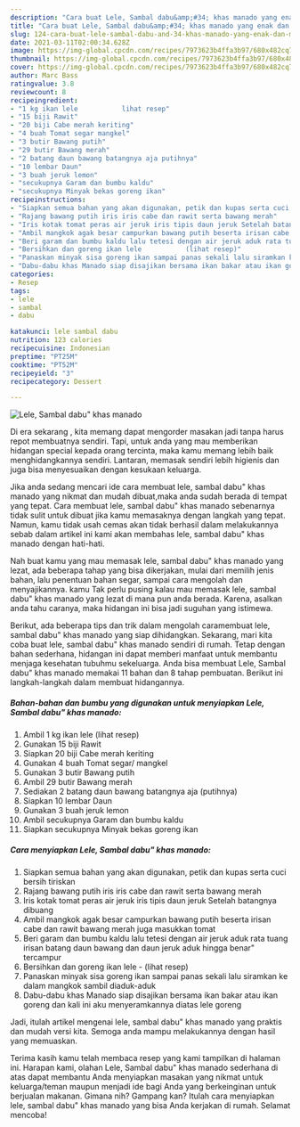 ```yaml
---
description: "Cara buat Lele, Sambal dabu&amp;#34; khas manado yang enak dan Mudah Dibuat"
title: "Cara buat Lele, Sambal dabu&amp;#34; khas manado yang enak dan Mudah Dibuat"
slug: 124-cara-buat-lele-sambal-dabu-and-34-khas-manado-yang-enak-dan-mudah-dibuat
date: 2021-03-11T02:00:34.628Z
image: https://img-global.cpcdn.com/recipes/7973623b4ffa3b97/680x482cq70/lele-sambal-dabu-khas-manado-foto-resep-utama.jpg
thumbnail: https://img-global.cpcdn.com/recipes/7973623b4ffa3b97/680x482cq70/lele-sambal-dabu-khas-manado-foto-resep-utama.jpg
cover: https://img-global.cpcdn.com/recipes/7973623b4ffa3b97/680x482cq70/lele-sambal-dabu-khas-manado-foto-resep-utama.jpg
author: Marc Bass
ratingvalue: 3.8
reviewcount: 8
recipeingredient:
- "1 kg ikan lele           lihat resep"
- "15 biji Rawit"
- "20 biji Cabe merah keriting"
- "4 buah Tomat segar mangkel"
- "3 butir Bawang putih"
- "29 butir Bawang merah"
- "2 batang daun bawang batangnya aja putihnya"
- "10 lembar Daun"
- "3 buah jeruk lemon"
- "secukupnya Garam dan bumbu kaldu"
- "secukupnya Minyak bekas goreng ikan"
recipeinstructions:
- "Siapkan semua bahan yang akan digunakan, petik dan kupas serta cuci bersih tiriskan"
- "Rajang bawang putih iris iris cabe dan rawit serta bawang merah"
- "Iris kotak tomat peras air jeruk iris tipis daun jeruk Setelah batangnya dibuang"
- "Ambil mangkok agak besar campurkan bawang putih beserta irisan cabe dan rawit bawang merah juga masukkan tomat"
- "Beri garam dan bumbu kaldu lalu tetesi dengan air jeruk aduk rata tuang irisan batang daun bawang dan daun jeruk aduk hingga benar&#34; tercampur"
- "Bersihkan dan goreng ikan lele           (lihat resep)"
- "Panaskan minyak sisa goreng ikan sampai panas sekali lalu siramkan ke dalam mangkok sambil diaduk-aduk"
- "Dabu-dabu khas Manado siap disajikan bersama ikan bakar atau ikan goreng dan kali ini aku menyeramkannya diatas lele goreng"
categories:
- Resep
tags:
- lele
- sambal
- dabu

katakunci: lele sambal dabu 
nutrition: 123 calories
recipecuisine: Indonesian
preptime: "PT25M"
cooktime: "PT52M"
recipeyield: "3"
recipecategory: Dessert

---
```



![Lele, Sambal dabu&#34; khas manado](https://img-global.cpcdn.com/recipes/7973623b4ffa3b97/680x482cq70/lele-sambal-dabu-khas-manado-foto-resep-utama.jpg)

Di era  sekarang , kita memang dapat mengorder masakan jadi tanpa harus repot membuatnya sendiri. Tapi, untuk anda yang mau memberikan hidangan special kepada orang tercinta, maka kamu memang lebih baik menghidangkannya sendiri. Lantaran, memasak sendiri lebih higienis dan juga bisa menyesuaikan dengan kesukaan keluarga.

Jika anda sedang mencari ide cara membuat lele, sambal dabu&#34; khas manado yang nikmat dan mudah dibuat,maka anda sudah berada di tempat yang tepat. Cara membuat lele, sambal dabu&#34; khas manado  sebenarnya tidak sulit untuk dibuat jika kamu memasaknya dengan langkah yang tepat. Namun, kamu tidak usah cemas akan tidak berhasil dalam melakukannya 
sebab dalam artikel ini kami akan membahas lele, sambal dabu&#34; khas manado dengan hati-hati.  



Nah buat kamu yang mau memasak lele, sambal dabu&#34; khas manado yang lezat, ada beberapa tahap yang bisa dikerjakan, mulai dari memilih jenis bahan, lalu penentuan bahan segar, sampai cara mengolah dan menyajikannya. kamu Tak perlu pusing kalau mau memasak lele, sambal dabu&#34; khas manado yang lezat di mana pun anda berada. Karena, asalkan anda  tahu caranya, maka hidangan ini bisa jadi suguhan yang istimewa.

Berikut, ada beberapa tips dan trik dalam mengolah caramembuat lele, sambal dabu&#34; khas manado yang siap dihidangkan. Sekarang, mari kita coba buat lele, sambal dabu&#34; khas manado sendiri di rumah. Tetap dengan bahan sederhana, hidangan ini dapat memberi manfaat untuk membantu menjaga kesehatan tubuhmu sekeluarga. Anda bisa membuat Lele, Sambal dabu&#34; khas manado memakai 11 bahan dan 8 tahap pembuatan. Berikut ini langkah-langkah dalam membuat hidangannya.

<!--inarticleads1-->

##### Bahan-bahan dan bumbu yang digunakan untuk menyiapkan Lele, Sambal dabu&#34; khas manado:

1. Ambil 1 kg ikan lele           (lihat resep)
1. Gunakan 15 biji Rawit
1. Siapkan 20 biji Cabe merah keriting
1. Gunakan 4 buah Tomat segar/ mangkel
1. Gunakan 3 butir Bawang putih
1. Ambil 29 butir Bawang merah
1. Sediakan 2 batang daun bawang batangnya aja (putihnya)
1. Siapkan 10 lembar Daun
1. Gunakan 3 buah jeruk lemon
1. Ambil secukupnya Garam dan bumbu kaldu
1. Siapkan secukupnya Minyak bekas goreng ikan




<!--inarticleads2-->

##### Cara menyiapkan Lele, Sambal dabu&#34; khas manado:

1. Siapkan semua bahan yang akan digunakan, petik dan kupas serta cuci bersih tiriskan
1. Rajang bawang putih iris iris cabe dan rawit serta bawang merah
1. Iris kotak tomat peras air jeruk iris tipis daun jeruk Setelah batangnya dibuang
1. Ambil mangkok agak besar campurkan bawang putih beserta irisan cabe dan rawit bawang merah juga masukkan tomat
1. Beri garam dan bumbu kaldu lalu tetesi dengan air jeruk aduk rata tuang irisan batang daun bawang dan daun jeruk aduk hingga benar&#34; tercampur
1. Bersihkan dan goreng ikan lele -           (lihat resep)
1. Panaskan minyak sisa goreng ikan sampai panas sekali lalu siramkan ke dalam mangkok sambil diaduk-aduk
1. Dabu-dabu khas Manado siap disajikan bersama ikan bakar atau ikan goreng dan kali ini aku menyeramkannya diatas lele goreng




Jadi, itulah artikel mengenai  lele, sambal dabu&#34; khas manado  yang praktis dan mudah versi kita. Semoga anda mampu melakukannya dengan hasil yang memuaskan. 

Terima kasih kamu telah membaca resep yang kami tampilkan di halaman ini. Harapan kami, olahan  Lele, Sambal dabu&#34; khas manado sederhana di atas dapat membantu Anda menyiapkan masakan yang nikmat untuk keluarga/teman maupun menjadi ide bagi Anda yang berkeinginan untuk berjualan makanan. Gimana nih? Gampang kan? Itulah cara menyiapkan lele, sambal dabu&#34; khas manado yang bisa Anda kerjakan di rumah. Selamat mencoba!


